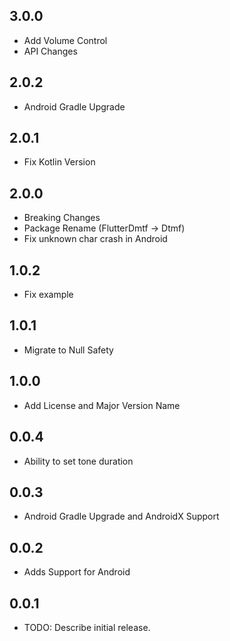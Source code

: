 ## 3.0.0
* Add Volume Control
* API Changes

## 2.0.2
* Android Gradle Upgrade

## 2.0.1
* Fix Kotlin Version

## 2.0.0
* Breaking Changes
* Package Rename (FlutterDmtf -> Dtmf)
* Fix unknown char crash in Android

## 1.0.2
* Fix example

## 1.0.1
* Migrate to Null Safety

## 1.0.0
* Add License and Major Version Name

## 0.0.4
* Ability to set tone duration

## 0.0.3
* Android Gradle Upgrade and AndroidX Support

## 0.0.2
* Adds Support for Android

## 0.0.1
* TODO: Describe initial release.
